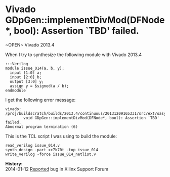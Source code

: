 
Vivado GDpGen::implementDivMod(DFNode*, bool): Assertion `TBD' failed.
======================================================================

~OPEN~ Vivado 2013.4

When I try to synthesize the following module with Vivado 2013.4

    :::Verilog
    module issue_014(a, b, y);
      input [1:0] a;
      input [2:0] b;
      output [3:0] y;
      assign y = $signed(a / b);
    endmodule

I get the following error message:

    vivado: /proj/buildscratch/builds/2013.4/continuous/20131209165331/src/ext/oasys/src/syn/gen/gencore/dp/GDpGenDivMod.cc:324:
    		void GDpGen::implementDivMod(DFNode*, bool): Assertion `TBD' failed.
    Abnormal program termination (6)

This is the TCL script I was using to build the module:

    read_verilog issue_014.v
    synth_design -part xc7k70t -top issue_014
    write_verilog -force issue_014_netlist.v

**History:**  
2014-01-12 [Reported](http://forums.xilinx.com/t5/Synthesis/Vivado-GDpGen-implementDivMod-DFNode-bool-Assertion-TBD-failed/td-p/401721) bug in Xilinx Support Forum
